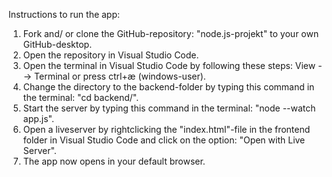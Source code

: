 Instructions to run the app:

1. Fork and/ or clone the GitHub-repository: "node.js-projekt" to your own GitHub-desktop.
2. Open the repository in Visual Studio Code.
3. Open the terminal in Visual Studio Code by following these steps: View --> Terminal or press ctrl+æ (windows-user).
4. Change the directory to the backend-folder by typing this command in the terminal: "cd backend/".
5. Start the server by typing this command in the terminal: "node --watch app.js".
6. Open a liveserver by rightclicking the "index.html"-file in the frontend folder in Visual Studio Code and click on the option: "Open with Live Server".
7. The app now opens in your default browser.
